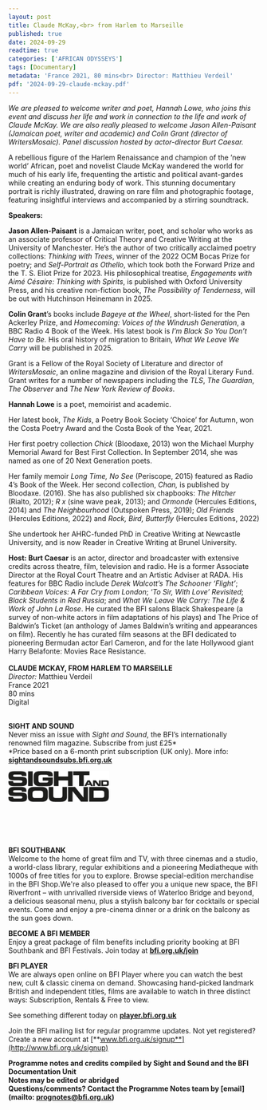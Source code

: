 ```yaml
---
layout: post
title: Claude McKay,<br> from Harlem to Marseille
published: true
date: 2024-09-29
readtime: true
categories: ['AFRICAN ODYSSEYS']
tags: [Documentary]
metadata: 'France 2021, 80 mins<br> Director: Matthieu Verdeil'
pdf: '2024-09-29-claude-mckay.pdf'
---
```

_We are pleased to welcome writer and poet, Hannah Lowe, who joins this event and discuss her life and work in connection to the life and work of Claude McKay. We are also really pleased to welcome Jason Allen-Paisant (Jamaican poet, writer and academic) and Colin Grant (director of WritersMosaic). Panel discussion hosted by actor-director Burt Caesar._

A rebellious figure of the Harlem Renaissance and champion of the ’new world’ African, poet and novelist Claude McKay wandered the world for much of his early life, frequenting the artistic and political avant-gardes while creating an enduring body of work. This stunning documentary portrait is richly illustrated, drawing on rare film and photographic footage, featuring insightful interviews and accompanied by a stirring soundtrack.

**Speakers:**

**Jason Allen-Paisant** is a Jamaican writer, poet, and scholar who works as an associate professor of Critical Theory and Creative Writing at the University of Manchester. He’s the author of two critically acclaimed poetry collections: _Thinking with Trees_, winner of the 2022 OCM Bocas Prize for poetry; and _Self-Portrait as Othello_, which took both the Forward Prize and the T. S. Eliot Prize for 2023. His philosophical treatise, _Engagements with Aimé Césaire: Thinking with Spirits_, is published with Oxford University Press, and his creative non-fiction book, _The Possibility of Tenderness_, will be out with Hutchinson Heinemann in 2025.

**Colin Grant**’s books include _Bageye at the Wheel_, short-listed for the Pen Ackerley Prize, and _Homecoming: Voices of the Windrush Generation_, a BBC Radio 4 Book of the Week. His latest book is _I’m Black So You Don’t Have to Be._ His oral history of migration to Britain, _What We Leave We Carry_ will be published in 2025.

Grant is a Fellow of the Royal Society of Literature and director of _WritersMosaic_, an online magazine and division of the Royal Literary Fund. Grant writes for a number of newspapers including the _TLS_, _The_ _Guardian_, _The Observer_ and _The New York Review of Books_.

**Hannah Lowe** is a poet, memoirist and academic.

Her latest book, _The Kids_, a Poetry Book Society ‘Choice’ for Autumn, won the Costa Poetry Award and the Costa Book of the Year, 2021.

Her first poetry collection _Chick_ (Bloodaxe, 2013) won the Michael Murphy Memorial Award for Best First Collection. In September 2014, she was named as one of 20 Next Generation poets.

Her family memoir _Long Time, No See_ (Periscope, 2015) featured as Radio 4’s Book of the Week. Her second collection, _Chan,_ is published by Bloodaxe. (2016). She has also published six chapbooks: _The Hitcher_ (Rialto, 2012); _R x_ (sine wave peak, 2013); and _Ormonde_ (Hercules Editions, 2014) and _The Neighbourhood_ (Outspoken Press, 2019); _Old Friends_ (Hercules Editions, 2022) and _Rock, Bird, Butterfly_ (Hercules Editions, 2022)

She undertook her AHRC-funded PhD in Creative Writing at Newcastle University, and is now Reader in Creative Writing at Brunel University.

**Host: Burt Caesar** is an actor, director and broadcaster with extensive credits across theatre, film, television and radio. He is a former Associate Director at the Royal Court Theatre and an Artistic Adviser at RADA. His features for BBC Radio include _Derek Walcott’s The Schooner ‘Flight’_; _Caribbean Voices: A Far Cry from London_; _‘To Sir, With Love’ Revisited_; _Black Students in Red Russia_; and _What We Leave We Carry: The Life & Work of John La Rose_. He curated the BFI salons Black Shakespeare (a survey of non-white actors in film adaptations of his plays) and The Price of Baldwin’s Ticket (an anthology of James Baldwin’s writing and appearances on film). Recently he has curated film seasons at the BFI dedicated to pioneering Bermudan actor Earl Cameron, and for the late Hollywood giant Harry Belafonte: Movies Race Resistance.  
<br>
**CLAUDE MCKAY, FROM HARLEM TO MARSEILLE**  
_Director:_ Matthieu Verdeil  
France 2021  
80 mins  
Digital  
<br>

**SIGHT AND SOUND**  
Never miss an issue with _Sight and Sound_, the BFI’s internationally renowned film magazine. Subscribe from just £25*<br>
*Price based on a 6-month print subscription (UK only). More info: [**sightandsoundsubs.bfi.org.uk**](https://sightandsoundsubs.bfi.org.uk/subscribe)

<img style="float: left;" src="/img/sight-and-sound.jpg" width="40%" height="40%"><br><br><br><br><br><br><br><br>

**BFI SOUTHBANK**  
Welcome to the home of great film and TV, with three cinemas and a studio, a world-class library, regular exhibitions and a pioneering Mediatheque with 1000s of free titles for you to explore. Browse special-edition merchandise in the BFI Shop.We&#39;re also pleased to offer you a unique new space, the BFI Riverfront – with unrivalled riverside views of Waterloo Bridge and beyond, a delicious seasonal menu, plus a stylish balcony bar for cocktails or special events. Come and enjoy a pre-cinema dinner or a drink on the balcony as the sun goes down.  

**BECOME A BFI MEMBER**  
Enjoy a great package of film benefits including priority booking at BFI Southbank and BFI Festivals. Join today at [**bfi.org.uk/join**](http://www.bfi.org.uk/join)  

**BFI PLAYER**  
 We are always open online on BFI Player where you can watch the best new, cult &amp; classic cinema on demand. Showcasing hand-picked landmark British and independent titles, films are available to watch in three distinct ways: Subscription, Rentals &amp; Free to view.  

See something different today on [**player.bfi.org.uk**](https://player.bfi.org.uk)  

Join the BFI mailing list for regular programme updates. Not yet registered? Create a new account at [**www.bfi.org.uk/signup**](http://www.bfi.org.uk/signup)

**Programme notes and credits compiled by Sight and Sound and the BFI Documentation Unit  
Notes may be edited or abridged  
Questions/comments? Contact the Programme Notes team by [email](mailto: prognotes@bfi.org.uk)**
<!--stackedit_data:
eyJoaXN0b3J5IjpbLTE2NzY4MjY5NDksMTM2OTYwMjQ4MCw3Mz
A5OTgxMTZdfQ==
-->
